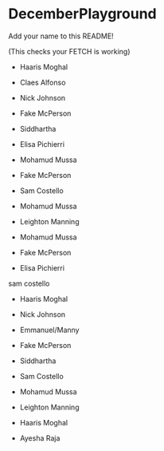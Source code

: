 # DecemberPlayground

Add your name to this README!

(This checks your FETCH is working)


- Haaris Moghal
- Claes Alfonso


- Nick Johnson
- Fake McPerson
- Siddhartha

- Elisa Pichierri

- Mohamud Mussa

- Fake McPerson


- Sam Costello
- Mohamud Mussa
- Leighton Manning

- Mohamud Mussa
- Fake McPerson
- Elisa Pichierri 



sam costello



- Haaris Moghal



- Nick Johnson
- Emmanuel/Manny
- Fake McPerson
- Siddhartha
- Sam Costello
- Mohamud Mussa
- Leighton Manning
- Haaris Moghal
- Ayesha Raja

